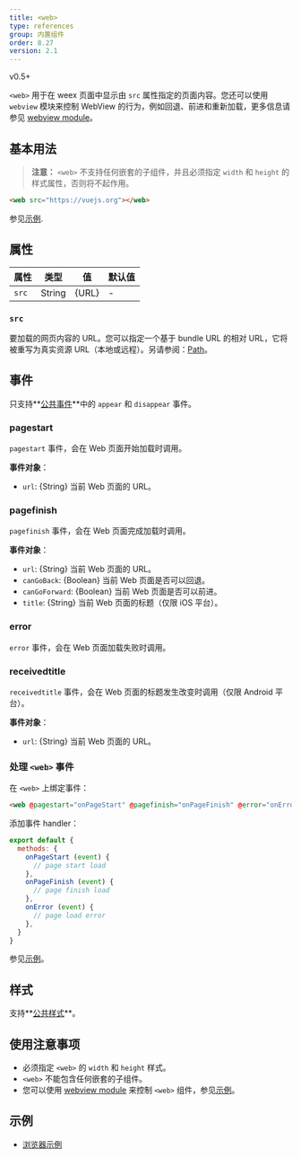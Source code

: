 ```yaml
---
title: <web>
type: references
group: 内置组件
order: 8.27
version: 2.1
---
```


<span class="weex-version">v0.5+</span>

`<web>` 用于在 weex 页面中显示由 `src` 属性指定的页面内容。您还可以使用 `webview` 模块来控制 WebView 的行为，例如回退、前进和重新加载，更多信息请参见 [webview module](../modules/webview.html)。

## 基本用法

> **注意：** `<web>` 不支持任何嵌套的子组件，并且必须指定 `width` 和 `height` 的样式属性，否则将不起作用。

```html
<web src="https://vuejs.org"></web>
```

参见[示例](http://dotwe.org/vue/81da1f0129dfc72e1666cfd4b90f20ae).

## 属性

| 属性  | 类型    | 值    | 默认值 |
| ----- | ------ | ----- | ----- |
| `src` | String | {URL} | -     |

### `src`

要加载的网页内容的 URL。您可以指定一个基于 bundle URL 的相对 URL，它将被重写为真实资源 URL（本地或远程）。另请参阅：[Path](../../guide/advanced/path.html)。

## 事件

只支持**[公共事件](../../wiki/common-events.html)**中的 `appear` 和 `disappear` 事件。

### pagestart

`pagestart` 事件，会在 Web 页面开始加载时调用。

**事件对象**：

- `url`: {String} 当前 Web 页面的 URL。

### pagefinish

`pagefinish` 事件，会在 Web 页面完成加载时调用。

**事件对象**：

- `url`: {String} 当前 Web 页面的 URL。
- `canGoBack`: {Boolean} 当前 Web 页面是否可以回退。
- `canGoForward`: {Boolean} 当前 Web 页面是否可以前进。
- `title`: {String} 当前 Web 页面的标题（仅限 iOS 平台）。

### error

`error` 事件，会在 Web 页面加载失败时调用。

### receivedtitle

`receivedtitle` 事件，会在 Web 页面的标题发生改变时调用（仅限 Android 平台）。

**事件对象**：

- `url`: {String} 当前 Web 页面的 URL。

### 处理 `<web>` 事件

在 `<web>` 上绑定事件：

```html
<web @pagestart="onPageStart" @pagefinish="onPageFinish" @error="onError" src="https://vuejs.org"></web>
```

添加事件 handler：

```js
export default {
  methods: {
    onPageStart (event) {
      // page start load
    },
    onPageFinish (event) {
      // page finish load
    },
    onError (event) {
      // page load error
    },
  }
}
```

参见[示例](http://dotwe.org/vue/f9606de73fe386d554217371c4d60d03)。

## 样式

支持**[公共样式](../../wiki/common-styles.html)**。

## 使用注意事项

- 必须指定 `<web>` 的 `width` 和 `height` 样式。
- `<web>` 不能包含任何嵌套的子组件。
- 您可以使用 [webview module](../modules/webview.html) 来控制 `<web>` 组件，参见[示例](http://dotwe.org/vue/a3d902040b79ab38d1ffd753366fb939)。

## 示例

- [浏览器示例](http://dotwe.org/vue/a3d902040b79ab38d1ffd753366fb939)
